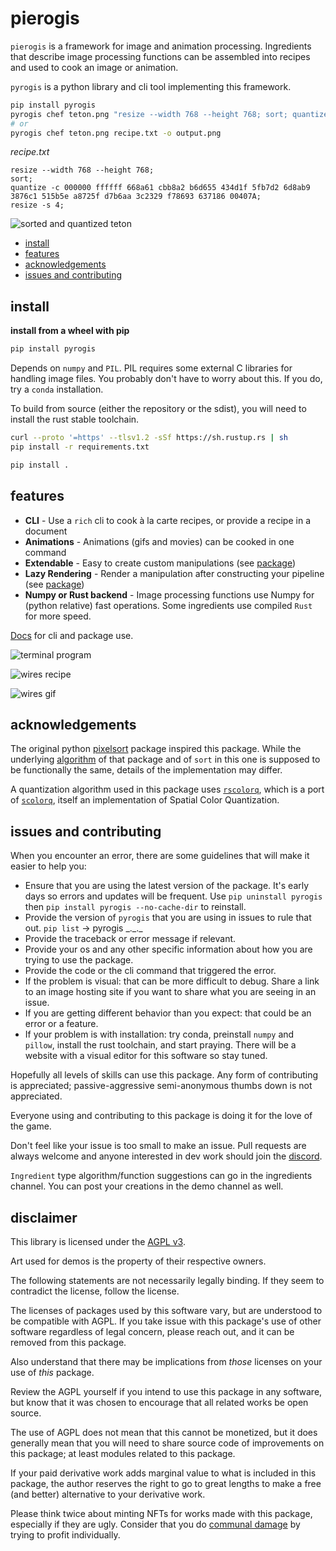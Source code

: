 # pierogis

`pierogis` is a framework for image and animation processing. Ingredients that describe image processing functions can be assembled
into recipes and used to cook an image or animation.

`pyrogis` is a python library and cli tool implementing this framework.

```bash
pip install pyrogis
pyrogis chef teton.png "resize --width 768 --height 768; sort; quantize; resize --scale 4" -o output.png
# or
pyrogis chef teton.png recipe.txt -o output.png
```

*recipe.txt*
```text
resize --width 768 --height 768;
sort;
quantize -c 000000 ffffff 668a61 cbb8a2 b6d655 434d1f 5fb7d2 6d8ab9 3876c1 515b5e a8725f d7b6aa 3c2329 f78693 637186 00407A;
resize -s 4;
```

![sorted and quantized teton](https://raw.githubusercontent.com/pierogis/pierogis/develop/demo/out/teton.png)

- [install](#install)
- [features](#features)
- [acknowledgements](#acknowledgements)
- [issues and contributing](#issues-and-contributing)

<a name="install"></a>
## install

**install from a wheel with pip**

```sh
pip install pyrogis
```

Depends on `numpy` and `PIL`. PIL requires some external C libraries for handling image files. You probably don't have
to worry about this. If you do, try a `conda` installation.

To build from source (either the repository or the sdist), you will need to install the rust stable toolchain.

```bash
curl --proto '=https' --tlsv1.2 -sSf https://sh.rustup.rs | sh
pip install -r requirements.txt

pip install .
```

<a name="features"></a>
## features

- **CLI** - Use a `rich` cli to cook à la carte recipes, or provide a recipe in a document
- **Animations** - Animations (gifs and movies) can be cooked in one command
- **Extendable** - Easy to create custom manipulations (see [package](#package))
- **Lazy Rendering** - Render a manipulation after constructing your pipeline (see [package](#package))
- **Numpy or Rust backend** - Image processing functions use Numpy for (python relative) fast operations. Some
  ingredients use compiled `Rust` for more speed.

[Docs](https://docs.pierogis.live/) for cli and package use.
  
![terminal program](https://raw.githubusercontent.com/pierogis/pierogis/develop/demo/terminal.png)

![wires recipe](https://raw.githubusercontent.com/pierogis/pierogis/develop/demo/recipe.png)

![wires gif](https://raw.githubusercontent.com/pierogis/pierogis/develop/demo/out/wires.gif)

<a name="acknowledgements"></a>
## acknowledgements

The original python [pixelsort](https://github.com/satyarth/pixelsort) package inspired this package. While the
underlying [algorithm](https://github.com/kimasendorf/ASDFPixelSort) of that package and of `sort` in this one is
supposed to be functionally the same, details of the implementation may differ.

A quantization algorithm used in this package uses [`rscolorq`](https://github.com/okaneco/rscolorq), which
is a port of [`scolorq`](http://people.eecs.berkeley.edu/~dcoetzee/downloads/scolorq/), itself an implementation of
Spatial Color Quantization.

<a name="issues-and-contributing"></a>
## issues and contributing

When you encounter an error, there are some guidelines that will make it easier to help you:

- Ensure that you are using the latest version of the package. It's early days so errors and updates will be frequent.
  Use `pip uninstall pyrogis` then `pip install pyrogis --no-cache-dir` to reinstall.
- Provide the version of `pyrogis` that you are using in issues to rule that out.
  `pip list` -> pyrogis \_.\_.\_
- Provide the traceback or error message if relevant.
- Provide your os and any other specific information about how you are trying to use the package.
- Provide the code or the cli command that triggered the error.
- If the problem is visual: that can be more difficult to debug. Share a link to an image hosting site if you want to
  share what you are seeing in an issue.
- If you are getting different behavior than you expect: that could be an error or a feature.
- If your problem is with installation: try conda, preinstall `numpy` and `pillow`, install the rust toolchain, and
  start praying. There will be a website with a visual editor for this software so stay tuned.

Hopefully all levels of skills can use this package. Any form of contributing is appreciated; passive-aggressive
semi-anonymous thumbs down is not appreciated.

Everyone using and contributing to this package is doing it for the love of the game.

Don't feel like your issue is too small to make an issue. Pull requests are always welcome and anyone interested in dev
work should join the
[discord](https://discord.gg/9XpEjMw3Rx).

`Ingredient` type algorithm/function suggestions can go in the ingredients channel. You can post your creations in the
demo channel as well.

<a name="disclaimer"></a>
## disclaimer

This library is licensed under the [AGPL v3](LICENSE).

Art used for demos is the property of their respective owners.

The following statements are not necessarily legally binding.
If they seem to contradict the license, follow the license.

The licenses of packages used by this software vary, but are understood to be compatible with AGPL.
If you take issue with this package's use of other software regardless of legal concern,
please reach out, and it can be removed from this package.

Also understand that there may be implications from *those* licenses on your use of *this* package.

Review the AGPL yourself if you intend to use this package in any software,
but know that it was chosen to encourage that all related works be open source.

The use of AGPL does not mean that this cannot be monetized,
but it does generally mean that you will need to share source code of improvements on this package;
at least modules related to this package.

If your paid derivative work adds marginal value to what is included in this package,
the author reserves the right to go to great lengths to make a free (and better) alternative to your derivative work.

Please think twice about minting NFTs for works made with this package, especially if they are ugly.
Consider that you do
[communal damage](https://memoakten.medium.com/the-unreasonable-ecological-cost-of-cryptoart-2221d3eb2053)
by trying to profit individually.
